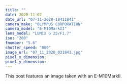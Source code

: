 ```yaml
---
title: ""
date: 2020-11-07
date_url: "07-11-2020-18411841"
camera_make: "OLYMPUS CORPORATION"
camera_model: "E-M10MarkII"
lens_model: "LUMIX G 25/F1.7"
iso: "200"
fnumber: "5.6"
shutter_speed: "800"
image_url: "07_11_2020_031841.jpg"
pixel_x_dimension: 
pixel_y_dimension: 
---
```


This post features an image taken with an E-M10MarkII.